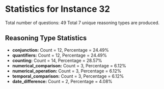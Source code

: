 # Statistics for Instance 32
Total number of questions: 49
Total 7 unique reasoning types are produced.
## Reasoning Type Statistics
- **conjunction:** Count = 12, Percentage = 24.49%
- **quantifiers:** Count = 12, Percentage = 24.49%
- **counting:** Count = 14, Percentage = 28.57%
- **numerical_comparison:** Count = 3, Percentage = 6.12%
- **numerical_operation:** Count = 3, Percentage = 6.12%
- **temporal_comparison:** Count = 3, Percentage = 6.12%
- **date_difference:** Count = 2, Percentage = 4.08%

